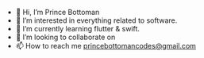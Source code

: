 - 👋 Hi, I’m Prince Bottoman
- 👀 I’m interested in everything related to software.
- 🌱 I’m currently learning flutter & swift. 
- 💞️ I’m looking to collaborate on 
- 📫 How to reach me princebottomancodes@gmail.com

<!---
princebottomancodes/princebottomancodes is a ✨ special ✨ repository because its `README.md` (this file) appears on your GitHub profile.
You can click the Preview link to take a look at your changes.
--->

